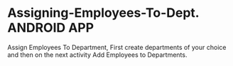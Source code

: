 # Assigning-Employees-To-Dept. ANDROID APP
Assign Employees To Department, First create departments of your choice and then on the next activity Add Employees to Departments.
